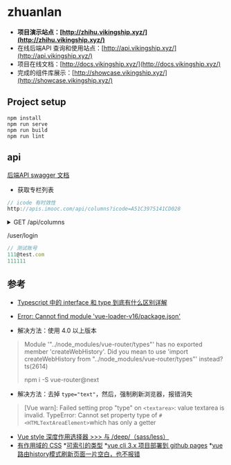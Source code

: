 # zhuanlan

* **项目演示站点：[http://zhihu.vikingship.xyz/](http://zhihu.vikingship.xyz/)**
* 在线后端API 查询和使用站点：[http://api.vikingship.xyz/](http://api.vikingship.xyz/)
* 项目在线文档：[http://docs.vikingship.xyz/](http://docs.vikingship.xyz/)
* 完成的组件库展示：[http://showcase.vikingship.xyz/](http://showcase.vikingship.xyz/)

## Project setup

```shell
npm install
npm run serve
npm run build
npm run lint
```

## api

[后端API swagger 文档](http://api.vikingship.xyz/public/swagger/index.html)

* 获取专栏列表

```js
// icode 有时效性
http://apis.imooc.com/api/columns?icode=A51C3975141CD028

```

<details>
  <summary>GET /api/columns</summary>
  <pre>
```json
{
  "code": 0,
  "data": {
    "count": 11,
    "list": [{
        "createdAt": "2020-08-20 22:21:10",
        "__v": 0,
        "avatar": {
          "_id": "5f3e41a8b7d9c60b68cdd1ec",
          "url": "http://vue-maker.oss-cn-hangzhou.aliyuncs.com/vue-marker/5f3e41a8b7d9c60b68cdd1ec.jpg"
        },
        "featured": true,
        "author": "5f3e86d62c56ee13bb830961",
        "description": "酒店售货机，酒店经营，共享经济，新零售，共享数据线，关注灵趣科技，了解更多",
        "title": "铺先生",
        "_id": "5f3e86d62c56ee13bb83096c",
        "key": 0
      },
      {
        "createdAt": "2020-08-20 22:21:10",
        "__v": 0,
        "avatar": {
          "_id": "5f3e3a17c305b1070f455202",
          "url": "http://vue-maker.oss-cn-hangzhou.aliyuncs.com/vue-marker/5f3e3a17c305b1070f455202.jpg"
        },
        "featured": true,
        "author": "5f3e86d62c56ee13bb830960",
        "description": "半吊子系统和程序狗，沉迷高端理论，日渐消瘦。",
        "title": "Vehicle攻城狮",
        "_id": "5f3e86d62c56ee13bb83096b",
        "key": 1
      },
      {
        "createdAt": "2020-08-20 22:21:10",
        "avatar": {
          "_id": "5f3e41adb7d9c60b68cdd1ed",
          "url": "http://vue-maker.oss-cn-hangzhou.aliyuncs.com/vue-marker/5f3e41adb7d9c60b68cdd1ed.jpg"
        },
        "featured": true,
        "author": "5f2918ed59d0b03366c0f0ad",
        "description": "Vue  is a progressive framework for building user interfaces. The core library is focused on the view layer only",
        "title": "这是一个专业测试专栏 vue3",
        "_id": "5f4db92abb821789a5490ed3",
        "key": 2
      },
      {
        "createdAt": "2020-08-20 22:21:10",
        "__v": 0,
        "avatar": {
          "_id": "5f3e41a8b7d9c60b68cdd1ec",
          "url": "http://vue-maker.oss-cn-hangzhou.aliyuncs.com/vue-marker/5f3e41a8b7d9c60b68cdd1ec.jpg"
        },
        "featured": true,
        "author": "5f3e86d62c56ee13bb83095f",
        "description": "公号：高斋CATTI，细致讲解让翻译学习更轻松！",
        "title": "CATTI和MTI考研考试资料与资讯",
        "_id": "5f3e86d62c56ee13bb83096a",
        "key": 3
      },
      {
        "createdAt": "2020-08-20 22:21:10",
        "__v": 0,
        "avatar": {
          "_id": "5f3e3a17c305b1070f455202",
          "url": "http://vue-maker.oss-cn-hangzhou.aliyuncs.com/vue-marker/5f3e3a17c305b1070f455202.jpg"
        },
        "featured": true,
        "author": "5f3e86d62c56ee13bb830962",
        "description": "鞋神号：  sunmen123123",
        "title": "我不是鞋神",
        "_id": "5f3e86d62c56ee13bb830969",
        "key": 4
      }
    ],
    "pageSize": 5,
    "currentPage": 1
  },
  "msg": "请求成功"
}
```
  </pre>
</details>

/user/login

```js
// 测试账号
111@test.com
111111
```

## 参考

* [Typescript 中的 interface 和 type 到底有什么区别详解](https://www.jb51.net/article/163299.htm)
* [Error: Cannot find module 'vue-loader-v16/package.json'](https://stackoverflow.com/questions/63504594/error-cannot-find-module-vue-loader-v16-package-json)

* 解决方法：使用 4.0 以上版本

>Module '"../node_modules/vue-router/types"' has no exported member 'createWebHistory'. Did you mean to use 'import createWebHistory from "../node_modules/vue-router/types"' instead?ts(2614)
>
>npm i -S vue-router@next

* 解决方法：去掉 `type="text"`，然后，强制刷新浏览器，报错消失

>[Vue warn]: Failed setting prop "type" on `<textarea>`: value textarea is invalid. TypeError: Cannot set property type of `#<HTMLTextAreaElement>`which has only a getter

* [Vue style 深度作用选择器 >>> 与 /deep/（sass/less）](https://www.cnblogs.com/CyLee/p/10006065.html)
* [有作用域的 CSS](https://vue-loader.vuejs.org/zh/guide/scoped-css.html#%E6%B7%B1%E5%BA%A6%E4%BD%9C%E7%94%A8%E9%80%89%E6%8B%A9%E5%99%A8)
*[可索引的类型](https://www.typescriptlang.org/docs/handbook/interfaces.html#indexable-types)
*[vue cli 3.x 项目部署到 github pages](https://www.cnblogs.com/stevexu/archive/2019/04/16/10720106.html)
*[vue路由history模式刷新页面一片空白，也不报错](https://blog.csdn.net/weixin_45295253/article/details/102958906?utm_medium=distribute.pc_relevant.none-task-blog-BlogCommendFromMachineLearnPai2-1.control&depth_1-utm_source=distribute.pc_relevant.none-task-blog-BlogCommendFromMachineLearnPai2-1.control)
